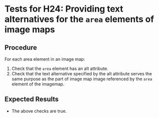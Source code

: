 # Tests for H24: Providing text alternatives for the `area` elements of image maps

## Procedure

For each area element in an image map:

1. Check that the `area` element has an alt attribute.
2. Check that the text alternative specified by the alt attribute serves the same purpose as the part of image map image referenced by the `area` element of the imagemap.

## Expected Results

- The above checks are true.
